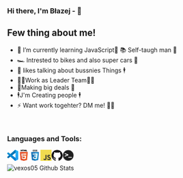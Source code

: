 ### Hi there, I'm Błazej - 👋


## Few thing about me!

- 🦾 I’m currently learning JavaScript🧐
  📚 Self-taugh man 📗
- 🏎 Intrested to bikes and also super cars 🚗
- 🥅 likes talking about bussnies  Things 🕴
- 🧑‍💼Work as Leader Team🧑‍💼
- 🚀Making big deals 🚀
- 🕴️J'm  Creating people 🕴️
- ⚡ Want work togehter? DM me! 👨‍💻




<br />

### Languages and Tools:

<img align="left" alt="Visual Studio Code" width="26px" src="https://raw.githubusercontent.com/github/explore/80688e429a7d4ef2fca1e82350fe8e3517d3494d/topics/visual-studio-code/visual-studio-code.png" />
<img align="left" alt="HTML5" width="26px" src="https://raw.githubusercontent.com/github/explore/80688e429a7d4ef2fca1e82350fe8e3517d3494d/topics/html/html.png" />
<img align="left" alt="CSS3" width="26px" src="https://raw.githubusercontent.com/github/explore/80688e429a7d4ef2fca1e82350fe8e3517d3494d/topics/css/css.png" />
<img align="left" alt="JavaScript" width="26px" src="https://raw.githubusercontent.com/github/explore/80688e429a7d4ef2fca1e82350fe8e3517d3494d/topics/javascript/javascript.png" />
<img align="left" alt="GitHub" width="26px" src="https://raw.githubusercontent.com/github/explore/78df643247d429f6cc873026c0622819ad797942/topics/github/github.png" />
<img align="left" alt="Terminal" width="26px" src="https://raw.githubusercontent.com/github/explore/80688e429a7d4ef2fca1e82350fe8e3517d3494d/topics/terminal/terminal.png" />

<br />
<br />
<img align="left" alt="vexos05 Github Stats" src="https://github-readme-stats.vercel.app/api?username=vexos05&show_icons=true "/>



